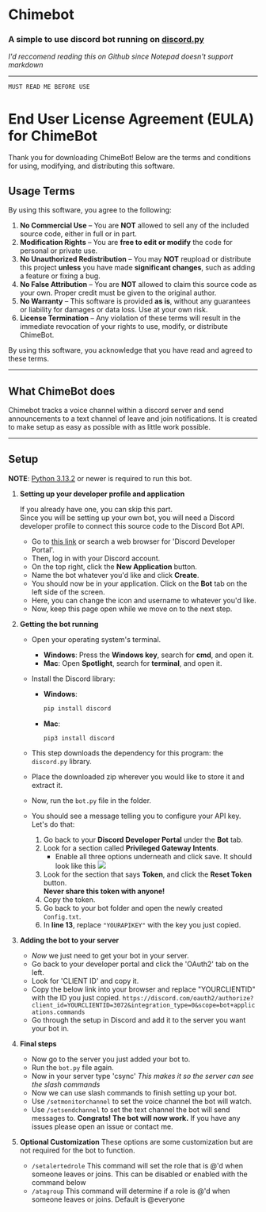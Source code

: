 # Chimebot
### A simple to use discord bot running on [discord.py](https://discordpy.readthedocs.io/en/stable/)
*I'd reccomend reading this on Github since Notepad doesn't support markdown*

---
```diff
MUST READ ME BEFORE USE
```

# End User License Agreement (EULA) for ChimeBot

Thank you for downloading ChimeBot! Below are the terms and conditions for using, modifying, and distributing this software.

## **Usage Terms**  
By using this software, you agree to the following:

1. **No Commercial Use** – You are **NOT** allowed to sell any of the included source code, either in full or in part.  
2. **Modification Rights** – You are **free to edit or modify** the code for personal or private use.  
3. **No Unauthorized Redistribution** – You may **NOT** reupload or distribute this project **unless** you have made **significant changes**, such as adding a feature or fixing a bug.  
4. **No False Attribution** – You are **NOT** allowed to claim this source code as your own. Proper credit must be given to the original author.  
5. **No Warranty** – This software is provided **as is**, without any guarantees or liability for damages or data loss. Use at your own risk.  
6. **License Termination** – Any violation of these terms will result in the immediate revocation of your rights to use, modify, or distribute ChimeBot.  

By using this software, you acknowledge that you have read and agreed to these terms.

---

## What ChimeBot does
Chimebot tracks a voice channel within a discord server and send announcements to a text channel of leave and join notifications. It is created to make setup as easy as possible with as little work possible.

---

## Setup

**NOTE**: [Python 3.13.2](https://www.python.org/downloads/) or newer is required to run this bot.

1. **Setting up your developer profile and application**  
   
   If you already have one, you can skip this part.  
   Since you will be setting up your own bot, you will need a Discord developer profile to connect this source code to the Discord Bot API.  

   - Go to [this link](https://discord.com/login?redirect_to=%2Fdevelopers) or search a web browser for 'Discord Developer Portal'.  
   - Then, log in with your Discord account.  
   - On the top right, click the **New Application** button.  
   - Name the bot whatever you'd like and click **Create**.  
   - You should now be in your application. Click on the **Bot** tab on the left side of the screen.  
   - Here, you can change the icon and username to whatever you'd like.  
   - Now, keep this page open while we move on to the next step.  

2. **Getting the bot running**  

   - Open your operating system's terminal.  
     - **Windows**: Press the **Windows key**, search for **cmd**, and open it.  
     - **Mac**: Open **Spotlight**, search for **terminal**, and open it.  

   - Install the Discord library:  
     - **Windows**:  
       ```bash
       pip install discord
       ```
     - **Mac**:  
       ```bash
       pip3 install discord
       ```
   
   - This step downloads the dependency for this program: the `discord.py` library.  
   - Place the downloaded zip wherever you would like to store it and extract it.  
   - Now, run the `bot.py` file in the folder.  
   - You should see a message telling you to configure your API key. Let's do that:  

     1. Go back to your **Discord Developer Portal** under the **Bot** tab.  
     2. Look for a section called **Privileged Gateway Intents**.  
        - Enable all three options underneath and click save. It should look like this
        ![](https://i.imgur.com/eRVkSiE.png)
     3. Look for the section that says **Token**, and click the **Reset Token** button.  
        **Never share this token with anyone!**  
     4. Copy the token.  
     5. Go back to your bot folder and open the newly created `Config.txt`.  
     6. In **line 13**, replace `"YOURAPIKEY"` with the key you just copied.  

3. **Adding the bot to your server**
    - *Now* we just need to get your bot in your server.
    - Go back to your developer portal and click the 'OAuth2' tab on the left.
    - Look for 'CLIENT ID' and copy it.
    - Copy the below link into your browser and replace "YOURCLIENTID" with the ID you just copied.
    ```https://discord.com/oauth2/authorize?client_id=YOURCLIENTID=3072&integration_type=0&scope=bot+applications.commands```
    - Go through the setup in Discord and add it to the server you want your bot in.

4. **Final steps**
    - Now go to the server you just added your bot to.
    - Run the ```bot.py``` file again.
    - Now in your server type 'csync'
        *This makes it so the server can see the slash commands*
    - Now we can use slash commands to finish setting up your bot.
    - Use ```/setmonitorchannel``` to set the voice channel the bot will watch.
    - Use ```/setsendchannel``` to set the text channel the bot will send messages to.
    **Congrats! The bot will now work.**
    If you have any issues please open an issue or contact me.

5. **Optional Customization**
    These options are some customization but are not required for the bot to function.

    - ```/setalertedrole```
        This command will set the role that is @'d when someone leaves or joins. This can be disabled or enabled with the command below
    - ```/atagroup```
        This command will determine if a role is @'d when someone leaves or joins. Default is @everyone